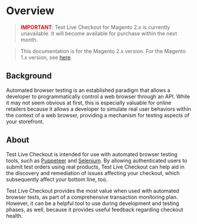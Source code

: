 # Overview

<blockquote>
  <span style="color: red !important; font-weight: bold !important;">IMPORTANT</span>: Test Live Checkout for Magento 2.x is currently unavailable. It will become available for purchase within the next month.
</blockquote>

<blockquote>
This documentation is for the Magento 2.x version. For the Magento 1.x version, see <a href="https://docs.nickolasburr.com/magento/extensions/1.x/testlivecheckout/latest/">here</a>.
</blockquote>

## Background

Automated browser testing is an established paradigm that allows a developer to programmatically control a web browser through an API. While it may not seem obvious
at first, this is especially valuable for online retailers because it allows a developer to simulate real user behaviors within the context of a web browser, providing
a mechanism for testing aspects of your storefront.

## About

Test Live Checkout is intended for use with automated browser testing tools, such as [Puppeteer](https://github.com/GoogleChrome/puppeteer) and [Selenium](https://www.seleniumhq.org).
By allowing authenticated users to submit test orders using real products, Test Live Checkout can help aid in the discovery and remediation of issues affecting your checkout, which
subsequently affect your bottom line, too.

Test Live Checkout provides the most value when used with automated browser tests, as part of a comprehensive transaction monitoring plan. However, it can be a helpful
tool to use during development and testing phases, as well, because it provides useful feedback regarding checkout health.
